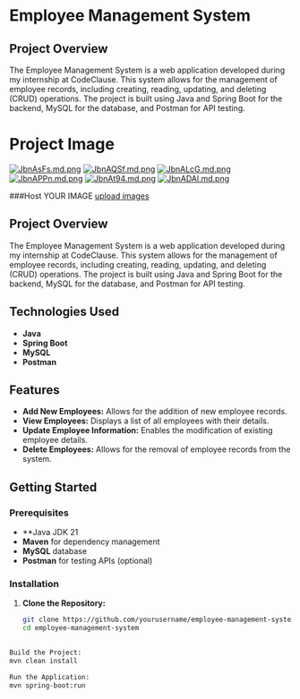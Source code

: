 # Employee Management System

## Project Overview
The Employee Management System is a web application developed during my internship at CodeClause. This system allows for the management of employee records, including creating, reading, updating, and deleting (CRUD) operations. The project is built using Java and Spring Boot for the backend, MySQL for the database, and Postman for API testing.

# Project Image


<a href="https://freeimage.host/i/JbnAsFs"><img src="https://iili.io/JbnAsFs.md.png" alt="JbnAsFs.md.png" border="0"></a>
<a href="https://freeimage.host/i/JbnAQSf"><img src="https://iili.io/JbnAQSf.md.png" alt="JbnAQSf.md.png" border="0"></a>
<a href="https://freeimage.host/i/JbnALcG"><img src="https://iili.io/JbnALcG.md.png" alt="JbnALcG.md.png" border="0"></a>
<a href="https://freeimage.host/i/JbnAPPn"><img src="https://iili.io/JbnAPPn.md.png" alt="JbnAPPn.md.png" border="0"></a>
<a href="https://freeimage.host/i/JbnAt94"><img src="https://iili.io/JbnAt94.md.png" alt="JbnAt94.md.png" border="0"></a>
<a href="https://freeimage.host/i/JbnADAl"><img src="https://iili.io/JbnADAl.md.png" alt="JbnADAl.md.png" border="0"></a><br />

###Host YOUR IMAGE
<a target='_blank' href='https://freeimage.host/'>upload images</a><br />

## Project Overview
The Employee Management System is a web application developed during my internship at CodeClause. This system allows for the management of employee records, including creating, reading, updating, and deleting (CRUD) operations. The project is built using Java and Spring Boot for the backend, MySQL for the database, and Postman for API testing.

## Technologies Used
- **Java**
- **Spring Boot**
- **MySQL**
- **Postman**   

## Features
- **Add New Employees:** Allows for the addition of new employee records.
- **View Employees:** Displays a list of all employees with their details.
- **Update Employee Information:** Enables the modification of existing employee details.
- **Delete Employees:** Allows for the removal of employee records from the system.

## Getting Started

### Prerequisites
- **Java JDK 21
- **Maven** for dependency management
- **MySQL** database
- **Postman** for testing APIs (optional)

### Installation
1. **Clone the Repository:**
   ```sh
   git clone https://github.com/yourusername/employee-management-system.git
   cd employee-management-system
 
  ```sh
Build the Project:
mvn clean install

Run the Application:
mvn spring-boot:run
 
